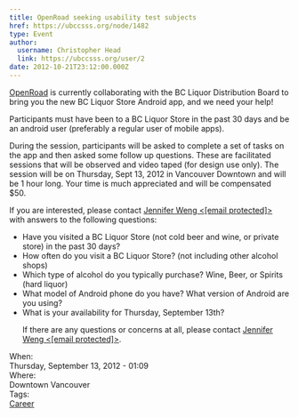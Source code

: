 ```yaml
---
title: OpenRoad seeking usability test subjects 
href: https://ubccsss.org/node/1482
type: Event
author:
  username: Christopher Head
  link: https://ubccsss.org/user/2
date: 2012-10-21T23:12:00.000Z
---
```


<div class="field field-name-body field-type-text-with-summary field-label-hidden"><div class="field-items"><div class="field-item even"><p><a href="http://openroad.ca/">OpenRoad</a> is currently collaborating with the BC Liquor Distribution Board to bring you the new BC Liquor Store Android app, and we need your help!</p>
<p>Participants must have been to a BC Liquor Store in the past 30 days and be an android user (preferably a regular user of mobile apps).</p>
<p>During the session, participants will be asked to complete a set of tasks on the app and then asked some follow up questions. These are facilitated sessions that will be observed and video taped (for design use only). The session will be on Thursday, Sept 13, 2012 in Vancouver Downtown and will be 1 hour long. Your time is much appreciated and will be compensated $50.</p>
<p>If you are interested, please contact <a href="/cdn-cgi/l/email-protection#d9b3aebcb7be99b6a9bcb7abb6b8bdf7bab8">Jennifer Weng &lt;<span class="__cf_email__" data-cfemail="3f55485a51587f504f5a514d505e5b115c5e">[email&#xA0;protected]</span>&gt;</a> with answers to the following questions:</p>
<ul>
<li>Have you visited a BC Liquor Store (not cold beer and wine, or private store) in the past 30 days?</li>
<li>How often do you visit a BC Liquor Store? (not including other alcohol shops)</li>
<li>Which type of alcohol do you typically purchase? Wine, Beer, or Spirits (hard liquor)</li>
<li>What model of Android phone do you have? What version of Android are you using?</li>
<li>What is your availability for Thursday, September 13th?</li>
<p>If there are any questions or concerns at all, please contact <a href="/cdn-cgi/l/email-protection#9af0edfff4fddaf5eafff4e8f5fbfeb4f9fb">Jennifer Weng &lt;<span class="__cf_email__" data-cfemail="107a67757e77507f60757e627f71743e7371">[email&#xA0;protected]</span>&gt;</a>.</p>
</ul></div></div></div><div class="field field-name-field-dates field-type-datetime field-label-above"><div class="field-label">When:&#xA0;</div><div class="field-items"><div class="field-item even"><span class="date-display-single">Thursday, September 13, 2012 - 01:09</span></div></div></div><div class="field field-name-field-location field-type-text field-label-above"><div class="field-label">Where:&#xA0;</div><div class="field-items"><div class="field-item even">Downtown Vancouver</div></div></div>    <footer>
    <div class="field field-name-field-tags field-type-taxonomy-term-reference field-label-above"><div class="field-label">Tags:&#xA0;</div><div class="field-items"><div class="field-item even"><a href="/career">Career</a></div></div></div>      </footer>